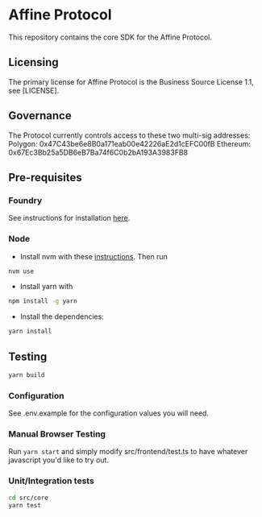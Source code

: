 # Affine Protocol

This repository contains the core SDK for the Affine Protocol.

## Licensing
The primary license for Affine Protocol is the Business Source License 1.1, see [LICENSE].

## Governance 
The Protocol currently controls access to these two multi-sig addresses: 
Polygon: 0x47C43be6e8B0a171eab00e42226aE2d1cEFC00fB
Ethereum: 0x67Ec3Bb25a5DB6eB7Ba74f6C0b2bA193A3983FB8

## Pre-requisites

### Foundry

See instructions for installation [here](https://github.com/gakonst/foundry#installation).

### Node

- Install nvm with these [instructions](https://github.com/nvm-sh/nvm#install--update-script). Then run

```sh
nvm use
```

- Install yarn with

```sh
npm install -g yarn
```

- Install the dependencies:

```sh
yarn install
```

## Testing

```sh
yarn build
```

### Configuration

See .env.example for the configuration values you will need.

### Manual Browser Testing

Run `yarn start` and simply modify src/frontend/test.ts to have whatever javascript you'd like to try out.

### Unit/Integration tests

```sh
cd src/core
yarn test
```
